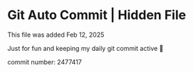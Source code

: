# Git Auto Commit | Hidden File

This file was added Feb 12, 2025

Just for fun and keeping my daily git commit active 🤪

commit number: 2477417
